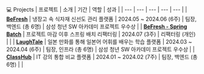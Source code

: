 💻 Projects
| 프로젝트 | 소개 | 기간 | 역할 | 성과 |
| --- | --- | --- | --- | --- |
| [**BeFresh**](https://github.com/seunghw2/BeFresh) | 냉장고 속 식자재 신선도 관리 플랫폼 | 2024.05 ~ 2024.06 (6주) | 팀장, 백엔드 (총 6명) | 삼성 청년 SW 아카데미 프로젝트 우수상 |
| [**BeFresh - Spring Batch**](https://github.com/seunghw2/BeFresh_SpringBatch) | 프로젝트 마감 이후 스프링 배치 리팩터링 | 2024.07 (3주) | 리팩터링 (개인) |  |
| [**LaughTale**](https://github.com/seunghw2/LaughTale) | 일본 만화를 통해 일본어 어휘를 배우는 학습 플랫폼 | 2024.03 ~ 2024.04 (6주) | 팀장, 인프라 (총 6명) | 삼성 청년 SW 아카데미 프로젝트 우수상 |
| [**ClassHub**](https://github.com/seunghw2/ClassHub) | IT 강의 통합 비교 플랫폼 | 2024.01 ~ 2024.02 (7주) | 팀장, 백엔드 (총 6명) |  |
